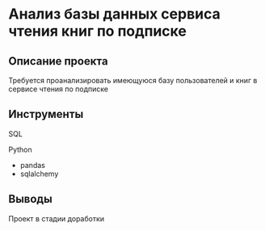 # Анализ базы данных сервиса чтения книг по подписке
## Описание проекта
Требуется проанализировать имеющуюся базу пользователей и книг в сервисе чтения по подписке
## Инструменты
SQL

Python 
- pandas
- sqlalchemy
## Выводы
Проект в стадии доработки
